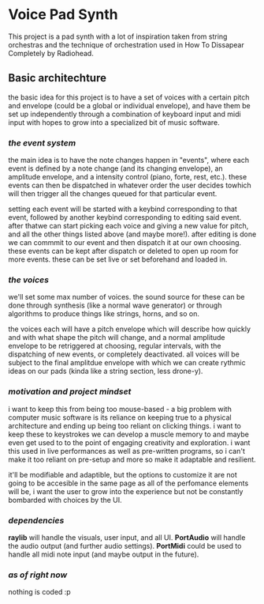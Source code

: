 # Voice Pad Synth

This project is a pad synth with a lot of inspiration taken from string orchestras and the technique of orchestration used in How To Dissapear Completely by Radiohead. 

## Basic architechture

the basic idea for this project is to have a set of voices with a certain pitch and envelope (could be a global or individual envelope), and have them be set up independently through a combination of keyboard input and midi input with hopes to grow into a specialized bit of music software. 

### _the event system_
the main idea is to have the note changes happen in "events", where each event is defined by a note change (and its changing envelope), an amplitude envelope, and a intensity control (piano, forte, rest, etc.). these events can then be dispatched in whatever order the user decides towhich will then trigger all the changes queued for that particular event. 

setting each event will be started with a keybind corresponding to that event, followed by another keybind corresponding to editing said event. after thatwe can start picking each voice and giving a new value for pitch, and all the other things listed above (and maybe more!). after editing is done we can commmit to our event and then dispatch it at our own choosing. these events can be kept after dispatch or deleted to open up room for more events. these can be set live or set beforehand and loaded in. 

### _the voices_
we'll set some max number of voices. the sound source for these can be done through synthesis (like a normal wave generator) or through algorithms to produce things like strings, horns, and so on. 

the voices each will have a pitch envelope which will describe how quickly and with what shape the pitch will change, and a normal amplitude envelope to be retriggered at choosing, regular intervals, with the dispatching of new events, or completely deactivated. all voices will be subject to the final amplitdue envelope with which we can create rythmic ideas on our pads (kinda like a string section, less drone-y).  

### _motivation and project mindset_
i want to keep this from being too mouse-based - a big problem with computer music software is its reliance on keeping true to a physical architecture and ending up being too reliant on clicking things. i want to keep these to keystrokes we can develop a muscle memory to and maybe even get used to to the point of engaging creativity and exploration. i want this used in live performances as well as pre-written programs, so i can't make it too reliant on pre-setup and more so make it adaptable and resilient. 

it'll be modifiable and adaptible, but the options to customize it are not going to be accesible in the same page as all of the perfomance elements will be, i want the user to grow into the experience but not be constantly bombarded with choices by the UI. 

### _dependencies_
**raylib** will handle the visuals, user input, and all UI. **PortAudio** will handle the audio output (and further audio settings). **PortMidi** could be used to handle all midi note input (and maybe output in the future). 

### _as of right now_
nothing is coded :p 
